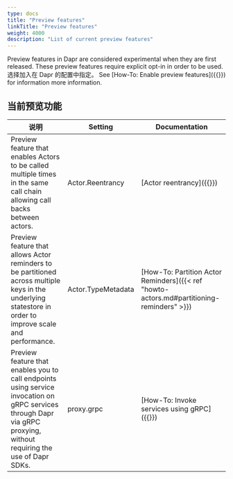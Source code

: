```yaml
---
type: docs
title: "Preview features"
linkTitle: "Preview features"
weight: 4000
description: "List of current preview features"
---
```


Preview features in Dapr are considered experimental when they are first released. These preview features require explicit opt-in in order to be used. 选择加入在 Dapr 的配置中指定。 See [How-To: Enable preview features]({{<ref preview-features>}}) for information more information.


## 当前预览功能
| 说明                                                                                                                                                                   | Setting            | Documentation                                                                             |
| -------------------------------------------------------------------------------------------------------------------------------------------------------------------- | ------------------ | ----------------------------------------------------------------------------------------- |
| Preview feature that enables Actors to be called multiple times in the same call chain allowing call backs between actors.                                           | Actor.Reentrancy   | [Actor reentrancy]({{<ref actor-reentrancy>}})                                            |
| Preview feature that allows Actor reminders to be partitioned across multiple keys in the underlying statestore in order to improve scale and performance.           | Actor.TypeMetadata | [How-To: Partition Actor Reminders]({{< ref "howto-actors.md#partitioning-reminders" >}}) |
| Preview feature that enables you to call endpoints using service invocation on gRPC services through Dapr via gRPC proxying, without requiring the use of Dapr SDKs. | proxy.grpc         | [How-To: Invoke services using gRPC]({{<ref howto-invoke-services-grpc>}})                |

